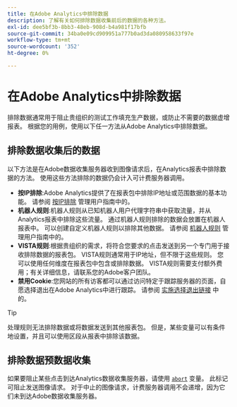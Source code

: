 ```yaml
---
title: 在Adobe Analytics中排除数据
description: 了解有关如何排除数据收集前后的数据的各种方法。
exl-id: dee5bf3b-8bb3-48eb-908d-b4a981f17bfb
source-git-commit: 34ba0e09cd909951a777b0ad3da080958633f97e
workflow-type: tm+mt
source-wordcount: '352'
ht-degree: 0%

---
```


# 在Adobe Analytics中排除数据

排除数据通常用于阻止贵组织的测试工作填充生产数据，或防止不需要的数据虚增报表。 根据您的用例，使用以下任一方法从Adobe Analytics中排除数据。

## 排除数据收集后的数据

以下方法是在Adobe数据收集服务器收到图像请求后，在Analytics报表中排除数据的方法。 使用这些方法排除的数据仍会计入可计费服务器调用。

* **按IP排除**:Adobe Analytics提供了在报表包中排除IP地址或范围数据的基本功能。 请参阅 [按IP排除](/help/admin/admin/exclude-ip.md) 管理用户指南中的。
* **机器人规则**:机器人规则从已知机器人用户代理字符串中获取流量，并从Analytics报表中排除这些流量。 通过机器人规则排除的数据会放置在机器人报表中。 可以创建自定义机器人规则以排除其他数据。 请参阅 [机器人规则](/help/admin/admin/c-manage-report-suites/c-edit-report-suites/general/bot-removal/bot-rules.md) 管理用户指南中的。
* **VISTA规则**:根据贵组织的需求，将符合您要求的点击发送到另一个专门用于接收排除数据的报表包。 VISTA规则通常用于IP地址，但不限于这些规则。 您可以使用任何维度在报表包中包含或排除数据。 VISTA规则需要支付额外费用；有关详细信息，请联系您的Adobe客户团队。
* **禁用Cookie**:您网站的所有访客都可以通过访问特定于跟踪服务器的页面，自愿选择退出在Adobe Analytics中进行跟踪。 请参阅 [实施选择退出链接](/help/implement/js/opt-out.md) 中的。

>[!TIP]
>
>处理规则无法排除数据或将数据发送到其他报表包。 但是，某些变量可以有条件地设置，并且可以使用区段从报表中排除该数据。

## 排除数据预数据收集

如果要阻止某些点击到达Analytics数据收集服务器，请使用 [`abort`](/help/implement/vars/config-vars/abort.md) 变量。 此标记可阻止发送图像请求。 对于中止的图像请求，计费服务器调用不会递增，因为它们未到达Adobe数据收集服务器。
